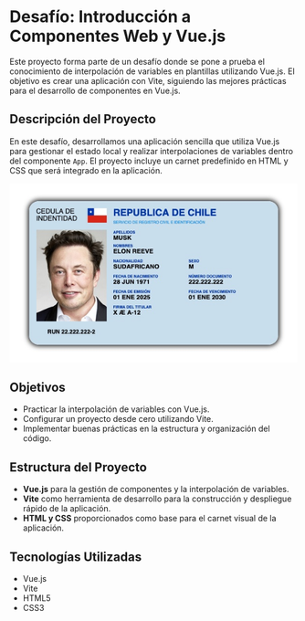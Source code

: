 # Desafío: Introducción a Componentes Web y Vue.js

Este proyecto forma parte de un desafío donde se pone a prueba el conocimiento de interpolación de variables en plantillas utilizando Vue.js. El objetivo es crear una aplicación con Vite, siguiendo las mejores prácticas para el desarrollo de componentes en Vue.js.

## Descripción del Proyecto

En este desafío, desarrollamos una aplicación sencilla que utiliza Vue.js para gestionar el estado local y realizar interpolaciones de variables dentro del componente `App`. El proyecto incluye un carnet predefinido en HTML y CSS que será integrado en la aplicación.

![Cedula identidad Elon Musk](../img/cedula-elon.jpg)

## Objetivos

- Practicar la interpolación de variables con Vue.js.
- Configurar un proyecto desde cero utilizando Vite.
- Implementar buenas prácticas en la estructura y organización del código.

## Estructura del Proyecto

- **Vue.js** para la gestión de componentes y la interpolación de variables.
- **Vite** como herramienta de desarrollo para la construcción y despliegue rápido de la aplicación.
- **HTML y CSS** proporcionados como base para el carnet visual de la aplicación.


## Tecnologías Utilizadas

- Vue.js
- Vite
- HTML5
- CSS3
